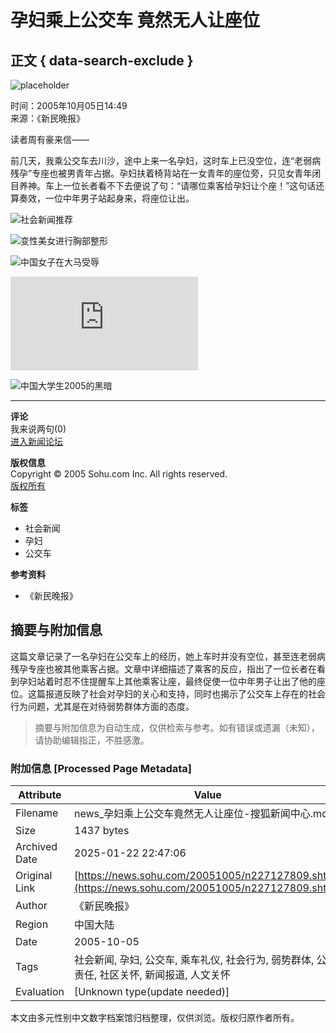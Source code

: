 # 孕妇乘上公交车 竟然无人让座位

## 正文 { data-search-exclude }


![placeholder](https://images.sohu.com/ccc.gif)

时间：2005年10月05日14:49  
来源：《新民晚报》

读者周有豪来信——

前几天，我乘公交车去川沙，途中上来一名孕妇，这时车上已没空位，连“老弱病残孕”专座也被男青年占据。孕妇扶着椅背站在一女青年的座位旁，只见女青年闭目养神。车上一位长者看不下去便说了句：“请哪位乘客给孕妇让个座！”这句话还算奏效，一位中年男子站起身来，将座位让出。

![社会新闻推荐](https://photo.sohu.com/20050323/Img224820561.gif)

![变性美女进行胸部整形](https://pic.news.sohu.com/images/news/2005-12-01/108eafe2308.jpg)

![中国女子在大马受辱](https://pic.news.sohu.com/images/news/2005-12-01/108eafbeb20.jpg)

![栓在电话亭上的小男孩](https://pic.news.sohu.com/view/tp-b-356269-1-1.html)

![中国大学生2005的黑暗](https://pic.news.sohu.com/images/news/2005-12-01/108eb18244c.jpg)

---

**评论**  
我来说两句(0)  
[进入新闻论坛](https://club.news.sohu.com/)  

**版权信息**  
Copyright © 2005 Sohu.com Inc. All rights reserved.  
[版权所有](https://www.sohu.com/about/copyright.html)  

**标签**  
- 社会新闻  
- 孕妇  
- 公交车  

**参考资料**  
- 《新民晚报》
<!-- tcd_original_link https://news.sohu.com/20051005/n227127809.shtml -->


## 摘要与附加信息

<!-- tcd_abstract -->
这篇文章记录了一名孕妇在公交车上的经历，她上车时并没有空位，甚至连老弱病残孕专座也被其他乘客占据。文章中详细描述了乘客的反应，指出了一位长者在看到孕妇站着时忍不住提醒车上其他乘客让座，最终促使一位中年男子让出了他的座位。这篇报道反映了社会对孕妇的关心和支持，同时也揭示了公交车上存在的社会行为问题，尤其是在对待弱势群体方面的态度。
<!-- tcd_abstract_end -->

> 摘要与附加信息为自动生成，仅供检索与参考。如有错误或遗漏（未知），请协助编辑指正，不胜感激。

### 附加信息 [Processed Page Metadata]

| Attribute       | Value                                  |
|-----------------|----------------------------------------|
| Filename        | news_孕妇乘上公交车竟然无人让座位-搜狐新闻中心.md                             |
| Size            | 1437 bytes                           |
| Archived Date   | 2025-01-22 22:47:06                             |
| Original Link   | [https://news.sohu.com/20051005/n227127809.shtml](https://news.sohu.com/20051005/n227127809.shtml)                       |
| Author          | 《新民晚报》                               |
| Region          | 中国大陆                               |
| Date            | 2005-10-05                                 |
| Tags            | 社会新闻, 孕妇, 公交车, 乘车礼仪, 社会行为, 弱势群体, 公众责任, 社区关怀, 新闻报道, 人文关怀                                 |
| Evaluation            | [Unknown type(update needed)]                                 |
<!-- tcd_table_end -->

本文由多元性别中文数字档案馆归档整理，仅供浏览。版权归原作者所有。
